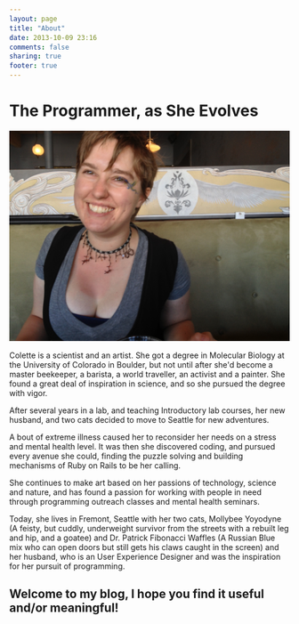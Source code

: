 ```yaml
---
layout: page
title: "About"
date: 2013-10-09 23:16
comments: false
sharing: true
footer: true
---
```

# The Programmer, as She Evolves

<img class="img-circle" src="/source/images/FCBD2.jpg">

Colette is a scientist and an artist. She got a degree in Molecular Biology at the University of Colorado in Boulder, but not until after she'd become a master beekeeper, a barista, a world traveller, an activist and a painter. She found a great deal of inspiration in science, and so she pursued the degree with vigor.

After several years in a lab, and teaching Introductory lab courses, her new husband, and two cats decided to move to Seattle for new adventures.

A bout of extreme illness caused her to reconsider her needs on a stress and mental health level. It was then she discovered coding, and pursued every avenue she could, finding the puzzle solving and building mechanisms of Ruby on Rails to be her calling.

She continues to make art based on her passions of technology, science and nature, and has found a passion for working with people in need through programming outreach classes and mental health seminars.

Today, she lives in Fremont, Seattle with her two cats, Mollybee Yoyodyne (A feisty, but cuddly, underweight survivor from the streets with a rebuilt leg and hip, and a goatee) and Dr. Patrick Fibonacci Waffles (A Russian Blue mix who can open doors but still gets his claws caught in the screen) and her husband, who is an User Experience Designer and was the inspiration for her pursuit of programming.

## Welcome to my blog, I hope you find it useful and/or meaningful!

